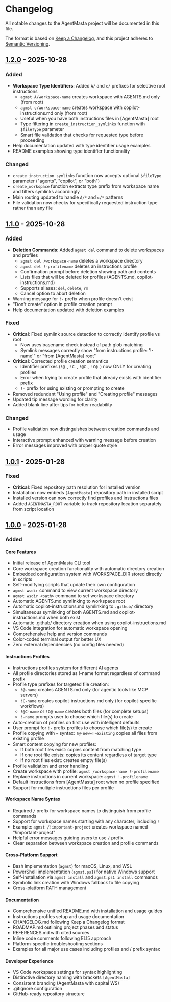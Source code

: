 # Changelog

All notable changes to the AgentMasta project will be documented in this file.

The format is based on [Keep a Changelog](https://keepachangelog.com/en/1.0.0/),
and this project adheres to [Semantic Versioning](https://semver.org/spec/v2.0.0.html).

## [1.2.0] - 2025-10-28

### Added

- **Workspace Type Identifiers**: Added `A/` and `c/` prefixes for selective root instructions
  - `agmst A/workspace-name` creates workspace with AGENTS.md only (from root)
  - `agmst c/workspace-name` creates workspace with copilot-instructions.md only (from root)
  - Useful when you have both instructions files in [AgentMasta] root
  - Type filtering in `create_instruction_symlinks` function with `$fileType` parameter
  - Smart file validation that checks for requested type before proceeding
- Help documentation updated with type identifier usage examples
- README examples showing type identifier functionality

### Changed

- `create_instruction_symlinks` function now accepts optional `$fileType` parameter ("agents", "copilot", or "both")
- `create_workspace` function extracts type prefix from workspace name and filters symlinks accordingly
- Main routing updated to handle `A/*` and `c/*` patterns
- File validation now checks for specifically requested instruction type rather than any file

## [1.1.0] - 2025-10-28

### Added

- **Deletion Commands**: Added `agmst del` command to delete workspaces and profiles
  - `agmst del /workspace-name` deletes a workspace directory
  - `agmst del !-profilename` deletes an instructions profile
  - Confirmation prompt before deletion showing path and contents
  - Lists files that will be deleted for profiles (AGENTS.md, copilot-instructions.md)
  - Supports aliases: `del`, `delete`, `rm`
  - Cancel option to abort deletion
- Warning message for `!-` prefix when profile doesn't exist
- "Don't create" option in profile creation prompt
- Help documentation updated with deletion examples

### Fixed

- **Critical**: Fixed symlink source detection to correctly identify profile vs root
  - Now uses basename check instead of path glob matching
  - Symlink messages correctly show "from instructions profile: '!-name'" or "from [AgentMasta] root"
- **Critical**: Corrected profile creation semantics
  - Identifier prefixes (`!@-`, `!C-`, `!@C-`, `!C@-`) now ONLY for creating profiles
  - Error when trying to create profile that already exists with identifier prefix
  - `!-` prefix for using existing or prompting to create
- Removed redundant "Using profile" and "Creating profile" messages
- Updated tip message wording for clarity
- Added blank line after tips for better readability

### Changed

- Profile validation now distinguishes between creation commands and usage
- Interactive prompt enhanced with warning message before creation
- Error messages improved with proper quote style

## [1.0.1] - 2025-01-28

### Fixed

- **Critical**: Fixed repository path resolution for installed version
- Installation now embeds `[AgentMasta]` repository path in installed script
- Installed version can now correctly find profiles and instructions files
- Added `AGENTMASTA_ROOT` variable to track repository location separately from script location

## [1.0.0] - 2025-01-28

### Added

#### Core Features

- Initial release of AgentMasta CLI tool
- Core workspace creation functionality with automatic directory creation
- Embedded configuration system with WORKSPACE_DIR stored directly in scripts
- Self-modifying scripts that update their own configuration
- `agmst wsdir` command to view current workspace directory
- `agmst wsdir <path>` command to set workspace directory
- Automatic AGENTS.md symlinking to workspace root
- Automatic copilot-instructions.md symlinking to `.github/` directory
- Simultaneous symlinking of both AGENTS.md and copilot-instructions.md when both exist
- Automatic .github/ directory creation when using copilot-instructions.md
- VS Code integration for automatic workspace opening
- Comprehensive help and version commands
- Color-coded terminal output for better UX
- Zero external dependencies (no config files needed)

#### Instructions Profiles

- Instructions profiles system for different AI agents
- All profile directories stored as !-name format regardless of command prefix
- Profile type prefixes for targeted file creation:
  - `!@-name` creates AGENTS.md only (for agentic tools like MCP servers)
  - `!C-name` creates copilot-instructions.md only (for copilot-specific workflows)
  - `!@C-name` or `!C@-name` creates both files (for complete setups)
  - `!-name` prompts user to choose which file(s) to create
- Auto-creation of profiles on first use with intelligent defaults
- User prompt for `!-` prefix profiles to choose which file(s) to create
- Profile copying with `=` syntax: `!@-new=!-existing` copies all files from existing profile
- Smart content copying for new profiles:
  - If both root files exist: copies content from matching type
  - If one root file exists: copies its content regardless of target type
  - If no root files exist: creates empty file(s)
- Profile validation and error handling
- Create workspace with profile: `agmst /workspace-name !-profilename`
- Replace instructions in current workspace: `agmst !-profilename`
- Default instructions from [AgentMasta] root when no profile specified
- Support for multiple instructions files per profile

#### Workspace Name Syntax

- Required `/` prefix for workspace names to distinguish from profile commands
- Support for workspace names starting with any character, including `!`
- Example: `agmst /!important-project` creates workspace named "!important-project"
- Helpful error messages guiding users to use `/` prefix
- Clear separation between workspace creation and profile commands

#### Cross-Platform Support

- Bash implementation (`agmst`) for macOS, Linux, and WSL
- PowerShell implementation (`agmst.ps1`) for native Windows support
- Self-installation via `agmst install` and `agmst.ps1 install` commands
- Symbolic link creation with Windows fallback to file copying
- Cross-platform PATH management

#### Documentation

- Comprehensive unified README.md with installation and usage guides
- Instructions profiles setup and usage documentation
- CHANGELOG.md following Keep a Changelog format
- ROADMAP.md outlining project phases and status
- REFERENCES.md with cited sources
- Inline code comments following ELI5 approach
- Platform-specific troubleshooting sections
- Examples for all major use cases including profiles and / prefix syntax

#### Developer Experience

- VS Code workspace settings for syntax highlighting
- Distinctive directory naming with brackets `[AgentMasta]`
- Consistent branding (AgentMasta with capital WS)
- .gitignore configuration
- GitHub-ready repository structure

[1.2.0]: https://github.com/xCORViSx/AgentMasta/releases/tag/v1.2.0
[1.1.0]: https://github.com/xCORViSx/AgentMasta/releases/tag/v1.1.0
[1.0.1]: https://github.com/xCORViSx/AgentMasta/releases/tag/v1.0.1
[1.0.0]: https://github.com/xCORViSx/AgentMasta/releases/tag/v1.0.0
